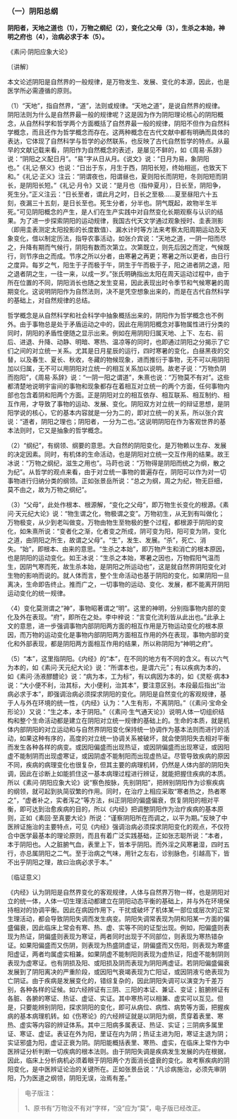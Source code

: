 ### （一）阴阳总纲

**阴阳者，天地之道也（1），万物之纲纪（2），变化之父母（3），生杀之本始，神明之府也（4），治病必求于本（5）。**

《素问·阴阳应象大论》

〔讲解〕

本文论述阴阳是自然界的一般规律，是万物发生、发展、变化的本源，因此，也是医学所必需遵循的原则。

（1）“天地”，指自然界，“道”，法则或规律。“天地之道”，是说自然界的规律。阴阳法则为什么是自然界最一般的规律呢？这是因为作为阴阳理论核心的阴阳概念，从自然科学和哲学两个方面概括了自然界最一般的规律，阴阳不但作为自然科学概念，而且还作为哲学概念而存在。这两种概念在古代文献中都有明确而具体的表达，它体现了自然科学与哲学的必然联系，也反映了古代自然哲学的特点。从最早的文献记载来看，阴阳作为自然概念的表述，是屡见不鲜的，如《周易·系辞》说：“阴阳之义配日月”。“易”字从日从月。《说文》说：“日月为易，象阴阳也。”《礼记·祭义》也说：“日出于东，月生于西，阴阳长短，终始相巡，也致天下和。”《礼记·正义》注云：“阴谓夜也，阳谓昼也，夏则阳长而阴短，冬则阳短而阴长，是阴阳长短。”《礼记·月令》又说：“是月也（指仲夏月），日长至，阴阳争，死生分。”正义注云：“日长至者，谓此月之时，日长之至极……夏至昼阳六十五刻，夜漏三十五刻，是日长至也。死生分者，分半也。阴气既起，故物半生半死。”可见阴阳概念的产生，是人们在生产实践中对自然变化长期观察与认识的结果。为了进一步探索阴阳的运动规律，我国古代天文学通过观象授时、圭表测影（即用圭表测定太阳投影的长度数值）、漏水计时等方法来考察太阳周期运动及天象变化，借以制定历法，指导农事活动，如张介宾说：“天地之道，一阴一阳而尽之，升降有期而气候行，阴阳有数而次第立。次第既立，则先后因之而定，气候既行，则节序由之而成。节序之所以分者，由寒暑之再更；寒暑之所以更者，由日行之度异。每岁之气，阳生于子而极于午，阴生于午而极于子，阳之进者阴之退，阳之退者阴之生，一往一来，以成一岁。”张氏明确指出太阳在周天运动过程中，由于所在位置的不同，阴阳消长也随之发生变易，因此表现出时令季节和气候寒暑的周期变化。这说明阴阳作为自然法则，决不是凭空想象出来的，而是在古代自然科学的基础上，对自然规律的总结。

哲学概念是从自然科学和社会科学中抽象概括出来的，阴阳作为哲学概念也不例外。由于事物总是处于矛盾运动之中的，因此在用阴阳概念对事物属性进行分类的同时，阴阳的矛盾性便随之显示出来。例如在用阴阳归属天地、上下、左右、前后、进退、升降、动静、明暗、寒热、温凉等的同时，也即通过阴阳之分揭示了它们之间的对立统一关系。尤其是日月星辰的运行，四时寒暑的变化，白昼黑夜的交替，以及春生、夏长、秋收，冬藏的物候现象，进而推衍于事物，无不可以用阴阳加以归属，无不可以用阴阳对立统一的相互关系加以说明。故老子说：“万物负阴而抱阳”，《周易·系辞》说：“一阴一阳之谓道”，朱熹也说：“万物莫不有对”。这些都清楚地说明宇宙间的事物和现象都存在着相互对立统一的两个方面，任何事物内部也包含着阴和阳两个方面。正是阴阳对立的相互依存、相互联系、相互制约、相互作用，才导致了事物的运动、发展、变化。阴阳双方对立统一的辩证思想，是阴阳学说的核心，它的基本内容就是一分为二的，即对立统一的关系，所以张介宾说：“道者，阴阳之理也；阴阳者，一分为二也。”这说明阴阳在作为客观世界的基本法则时，它又是抽象的哲学概念。

（2）“纲纪”，有纲领、纲要的意思。大自然的阴阳变化，是万物赖以生存、发展的决定因素。同时，有机体的生命活动，也是阴阳对立统一交互作用的结果。故王冰说：“万物之纲纪，滋生之用也”。马莳也说：“万物得是阴阳而统之为纲，散之为纪”。从哲学的观点来看，由于对立统一事物的普遍存在，阴阳可以作为对一切事物进行归纳分类的纲领。正如张景岳所说：“总之为纲，周之为纪，物无巨细，莫不由之，故为万物之纲纪”。

（3）“父母”，此处作根本、根源解，“变化之父母”，即万物生长变化的根源。《素问·天元纪大论》说：“物生谓之化，物极谓之变”。万物初生，从无到有叫做化；万物极变，从少到老叫做变。万物由物生至物极的整个过程，都根源于阴阳的变化，如朱熹所说：“变者化之渐，化者变之所成，阴可变为阳，阳可变为阴，变化之道，由阴阳之所生，故谓之父母”。“生”，发生、发展。“杀”，死亡、消失。“始”，即根本、由来的意思。“生杀之本始”，即万物产生和消亡的根本原因，也是阴阳的运动变化。如王冰说：“生杀之本始，寒暑之因也，万物假阳气温而生，因阴气寒而死，故生杀本始，是阴阳之所运动也”，这是就自然界阴阳变化对生物的影响而说的。就人体而言，整个生命活动也基于阴阳的变化，如果阴阳一旦离决，生命即告终止。推而广之，一切事物的运动、变化、发展，都不能离开阴阳运动变化的统一规律。

〈4）变化莫测谓之“神”，事物昭著谓之“明”。这里的神明，分别指事物内部的变化及外在表现。“府”，即所在之处。李中梓说：“言变化流利皆从此出也。”此承上文的意思，进一步强调事物内部阴阳两方面的相互作用是万物运动变化的根本原因，而万物的运动变化是事物内部阴阳两方面相互作用的外在表现，事物内部的变化和外部表现，都是阴阳两方面相互作用的结果，所以称阴阳为“神明之府”。

（5）“本”，这里指阴阳。《内经》的“本”，在不同的地方有不同的含义。有以六气为本的，如《素问·天元纪大论》说：“所谓本也，是谓六元”；有以疾病为本的，如《素问·汤液醪醴论》说：“病为本，工为标”，有以病因为本的，如《灵枢·病本》说：“大小便不利，治其标，大小便利，治其本”，要注意区别。本段最后指出“治病必求于本”，即强调治病必须探求阴阳的变化。阴阳是自然变化的客观规律，基于人与外在环境的统一性，《内经》认为：“人生有形，不离阴阳。”（《素问·宝命全形论》）又说：“生之本，本于阴阳。”（《素问·生气通天论》）说明人体一切组织结构和整个生命活动都是建立在阴阳对立统一规律的基础上的。生命的本质，就是机体内部阴阳的对立运动和与自然界阴阳变化保持统一协调作为基本法则而进行的活动，如果这种有序的，高度的对立统一协调关系被破坏，就会使阴阳失去相对平衡而发生各种各样的病变。或因阳偏盛而出现热证，或因阴偏盛而出现寒证，或因阳虚不能制阴而出现虚寒证，或因阴虚不能制阳而出现虚热证。尽管导致疾病的原因不同，疾病的病理变化也很复杂，但其主要的病理机转，仍然是人体内部的阴阳失调，因此在诊断上如能抓住这一基本病理过程进行辨证，就能把握住疾病的本质。所以《素问·阴阳应象大论》说“察色按脉，先别阴阳”，把辨别阴阳作为诊察疾病的纲领，就可起到执简驭繁的作用。同时，在治疗上相应采取“寒者热之，热者寒之”，“虚者补之，实者泻之”等方法，纠正阴阳的偏盛偏衰，恢复阴阳的相对平衡，即可达到治愈疾病的目的，所以《内经》把调整阴阳作为治疗疾病的基本原则，正如《素回·至真要大论》所说：“谨察阴阳所在而调之，以平为期。”反映了中医辨证施治的主要特点，可见《内经》强调治病必须探求阴阳变化的观点，不仅符合中医学最基本的理论原则，而且有着广泛实践基础，正如张志聪所说：“本者，本于阴阳也。人之脏腑气血，表里上下，皆本乎阴阳。而外淫之风寒暑湿，四时五行，亦总属阴阳之二气。至于治病之气味，用针之左右，诊别脉色，引越高下，皆不出乎阴阳之理，故曰治病必求于本。”

〔临证意义〕

《内经》认为阴阳是自然界变化的客观规律，人体与自然界万物一样，也是阴阳对立的统一体，人体一切生理活动都建立在阴阳动态平衡的基础上，并与外在环境保持相对的协调平衡。因此在病因作用下，干扰或破坏了机体某一部位或层次的正常生理活动，都会导致阴阳失调而发生病变。阴阳失调常表现为阴和阳某一方面的偏盛偏衰，因此临床上常会有寒、热、虚、实等不同的证型出现。例如，阳偏盛则表现为热证，阴偏盛则表现为寒证，两者同时出现于不同部位，则表现为寒热错杂证。如果阳偏盛而又伤阴，则表现为热盛阴虚证，阴偏盛而又伤阳，则表现为寒盛阳虚证，两者均属虚实相兼。如果阴虚不能制阳则表现为虚热证，阳虚不能制阴则表现为虚寒证。也有阴损及阳、或阳损及阴而表现为阴阳两虚证。若阴阳偏盛偏衰发展到了阴阳离决的严重阶段，或因阳气衰竭表现为亡阳证，或因阴液亏绝表现为亡阴证。由于疾病是发展变化的，错综复杂的，因此阴阳失调可以演变为千差万别，各种各样的证候。如六经辨证有三阴、三阳的本证、兼证、变证；脏腑辨证有各脏、各腑的寒证、热证、虚证、实证。其中寒热可以相兼、虚实可以互见。但是，只要能辨别阴阳，探求阴阳的变化，即可从病位、病性、病势等方面，把握疾病的基本病理机转。如《伤寒论》的六经辨证就是以阴阳为纲，贯穿着表里、寒热、虚实等内容的辨证体系。其中三阳病多属表证、热证、实证；三阴病多属里证、寒证、虚证。表证在外为阳，里证在内为阴；热证主进为阳，寒证主退为阴；实证邪盛为阳，虚证正衰为阴。阴阳能概括表里、寒热、虚实，在临床上常作为中医辨证分析判断一切疾病的根本法则。由于阴阳失调是疾病发生发展的内在根据，因此，临床上分析病机必须着眼于阴阳两个方面消长盛衰的变化。故考察疾病的阴阳变化，是中医辨证论治的关键所在。正如张景岳说：“凡诊病施治，必须先审阴阳，乃为医道之纲领，阴阳无误，治焉有差。”

> 电子版注：
>
> 1、原书有“万物没不有对”字样，“没”应为“莫”，电子版已经改正。